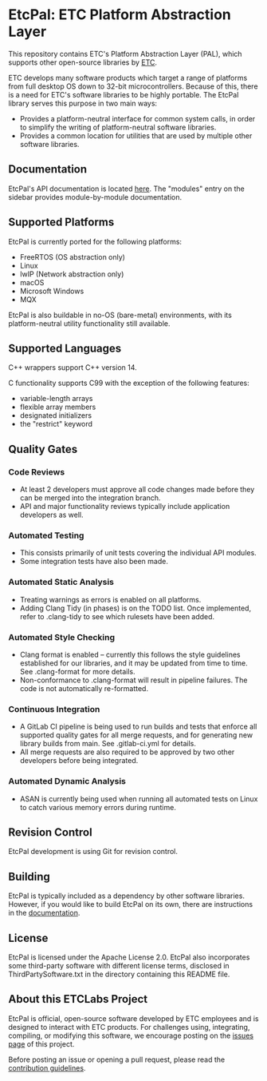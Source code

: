 # EtcPal: ETC Platform Abstraction Layer

This repository contains ETC's Platform Abstraction Layer (PAL), which supports other open-source
libraries by [ETC](http://www.etcconnect.com).

ETC develops many software products which target a range of platforms from full desktop OS down to
32-bit microcontrollers. Because of this, there is a need for ETC's software libraries to be highly
portable. The EtcPal library serves this purpose in two main ways:

* Provides a platform-neutral interface for common system calls, in order to simplify the writing
  of platform-neutral software libraries.
* Provides a common location for utilities that are used by multiple other software libraries.

## Documentation

EtcPal's API documentation is located [here](https://etclabs.github.io/EtcPalDocs). The "modules" entry on the sidebar provides module-by-module documentation.

## Supported Platforms

EtcPal is currently ported for the following platforms:

* FreeRTOS (OS abstraction only)
* Linux
* lwIP (Network abstraction only)
* macOS
* Microsoft Windows
* MQX

EtcPal is also buildable in no-OS (bare-metal) environments, with its platform-neutral utility
functionality still available.

## Supported Languages

C++ wrappers support C++ version 14.

C functionality supports C99 with the exception of the following features:

* variable-length arrays
* flexible array members
* designated initializers
* the "restrict" keyword

## Quality Gates

### Code Reviews

* At least 2 developers must approve all code changes made before they can be merged into the integration branch.
* API and major functionality reviews typically include application developers as well.

### Automated Testing

* This consists primarily of unit tests covering the individual API modules.
* Some integration tests have also been made.

### Automated Static Analysis

* Treating warnings as errors is enabled on all platforms.
* Adding Clang Tidy (in phases) is on the TODO list. Once implemented, refer to
.clang-tidy to see which rulesets have been added.

### Automated Style Checking

* Clang format is enabled – currently this follows the style guidelines established for our libraries,
 and it may be updated from time to time. See .clang-format for more details.
* Non-conformance to .clang-format will result in pipeline failures.  The code is not automatically re-formatted.

### Continuous Integration

* A GitLab CI pipeline is being used to run builds and tests that enforce all supported quality gates for all merge
requests, and for generating new library builds from main. See .gitlab-ci.yml for details.
* All merge requests are also required to be approved by two other developers before being integrated.

### Automated Dynamic Analysis

* ASAN is currently being used when running all automated tests on Linux to catch various memory errors during runtime.

## Revision Control

EtcPal development is using Git for revision control.

## Building

EtcPal is typically included as a dependency by other software libraries. However, if you would
like to build EtcPal on its own, there are instructions in the
[documentation](https://etclabs.github.io/EtcPalDocs).

## License

EtcPal is licensed under the Apache License 2.0. EtcPal also incorporates some third-party software
with different license terms, disclosed in ThirdPartySoftware.txt in the directory containing this
README file.

## About this ETCLabs Project

EtcPal is official, open-source software developed by ETC employees and is designed to interact
with ETC products. For challenges using, integrating, compiling, or modifying this software, we
encourage posting on the [issues page](https://github.com/ETCLabs/EtcPal/issues) of this project.

Before posting an issue or opening a pull request, please read the
[contribution guidelines](./CONTRIBUTING.md).

